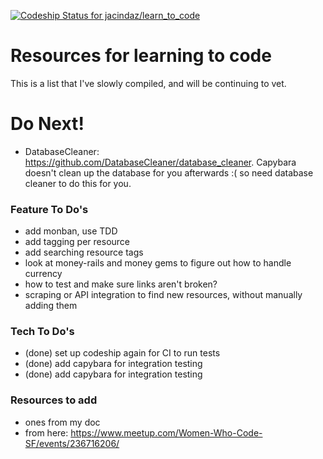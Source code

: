 [ ![Codeship Status for jacindaz/learn_to_code](https://app.codeship.com/projects/0a218900-d880-0134-06ff-228cb92263ec/status?branch=master)](https://app.codeship.com/projects/203214)

# Resources for learning to code
This is a list that I've slowly compiled, and will be continuing to vet.

# Do Next!
 * DatabaseCleaner: https://github.com/DatabaseCleaner/database_cleaner. Capybara doesn't clean up the database for you afterwards :( so need database cleaner to do this for you.

### Feature To Do's
 * add monban, use TDD
 * add tagging per resource
 * add searching resource tags
 * look at money-rails and money gems to figure out how to handle currency
 * how to test and make sure links aren't broken?
 * scraping or API integration to find new resources, without manually adding them

### Tech To Do's
 * (done) set up codeship again for CI to run tests
 * (done) add capybara for integration testing
 * (done) add capybara for integration testing

### Resources to add
 * ones from my doc
 * from here: https://www.meetup.com/Women-Who-Code-SF/events/236716206/
